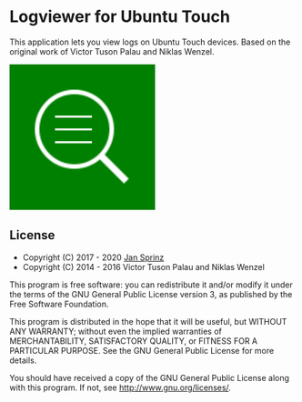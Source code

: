 # Logviewer for Ubuntu Touch

This application lets you view logs on Ubuntu Touch devices. Based on the original work of Victor Tuson Palau and Niklas Wenzel.

[![Logviewer](assets/logo.png)](https://open.uappexplorer.com/app/logviewer.neothethird)

## License

 - Copyright (C) 2017 - 2020 [Jan Sprinz](https://spri.nz)
 - Copyright (C) 2014 - 2016 Victor Tuson Palau and Niklas Wenzel

This program is free software: you can redistribute it and/or modify it under the terms of the GNU General Public License version 3, as published
by the Free Software Foundation.

This program is distributed in the hope that it will be useful, but WITHOUT ANY WARRANTY; without even the implied warranties of MERCHANTABILITY, SATISFACTORY QUALITY, or FITNESS FOR A PARTICULAR PURPOSE.  See the GNU General Public License for more details.

You should have received a copy of the GNU General Public License along with this program.  If not, see <http://www.gnu.org/licenses/>.
